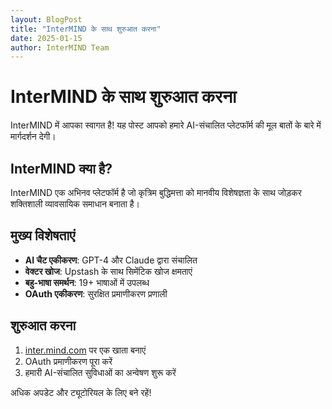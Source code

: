 ```yaml
---
layout: BlogPost
title: "InterMIND के साथ शुरुआत करना"
date: 2025-01-15
author: InterMIND Team
---
```


# InterMIND के साथ शुरुआत करना

InterMIND में आपका स्वागत है! यह पोस्ट आपको हमारे AI-संचालित प्लेटफॉर्म की मूल बातों के बारे में मार्गदर्शन देगी।

## InterMIND क्या है?

InterMIND एक अभिनव प्लेटफॉर्म है जो कृत्रिम बुद्धिमत्ता को मानवीय विशेषज्ञता के साथ जोड़कर शक्तिशाली व्यावसायिक समाधान बनाता है।

## मुख्य विशेषताएं

- **AI चैट एकीकरण**: GPT-4 और Claude द्वारा संचालित
- **वेक्टर खोज**: Upstash के साथ सिमेंटिक खोज क्षमताएं
- **बहु-भाषा समर्थन**: 19+ भाषाओं में उपलब्ध
- **OAuth एकीकरण**: सुरक्षित प्रमाणीकरण प्रणाली

## शुरुआत करना

1. [inter.mind.com](https://inter.mind.com) पर एक खाता बनाएं
2. OAuth प्रमाणीकरण पूरा करें
3. हमारी AI-संचालित सुविधाओं का अन्वेषण शुरू करें

अधिक अपडेट और ट्यूटोरियल के लिए बने रहें!